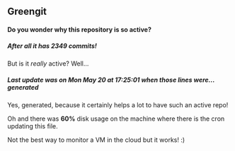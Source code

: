 ## Greengit

#### Do you wonder why this repository is so active?

##### After all it has 2349 commits!

But is it *really* active? Well...

##### Last update was on Mon May 20 at 17:25:01 when those lines were... generated

Yes, generated, because it certainly helps a lot to have such an active repo!

Oh and there was **60%** disk usage on the machine
where there is the cron updating this file.

Not the best way to monitor a VM in the cloud but it works! :)
